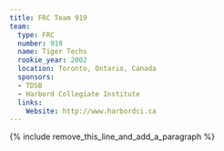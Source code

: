 ```yaml
---
title: FRC Team 919
team:
  type: FRC
  number: 919
  name: Tiger Techs
  rookie_year: 2002
  location: Toronto, Ontario, Canada
  sponsors:
  - TDSB
  - Harbord Collegiate Institute
  links:
    Website: http://www.harbordci.ca
---
```


{% include remove_this_line_and_add_a_paragraph %}